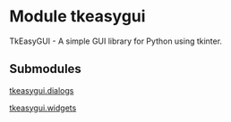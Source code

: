 # Module tkeasygui

TkEasyGUI - A simple GUI library for Python using tkinter.

## Submodules

[tkeasygui.dialogs](dialogs-py.md)

[tkeasygui.widgets](widgets-py.md)